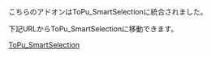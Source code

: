 こちらのアドオンはToPu_SmartSelectionに統合されました。

下記URLからToPu_SmartSelectionに移動できます。

[ToPu_SmartSelection](https://github.com/http4211/ToPu_SmartSelection)

